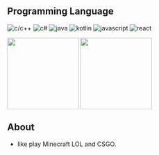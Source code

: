 ## Programming Language
![c/c++](https://img.shields.io/badge/-c/c++-blue?style=for-the-badge&logo=c&logoColor=white)
![c#](https://img.shields.io/badge/-csharp-blue?style=for-the-badge&logo=csharp&logoColor=white)
![java](https://img.shields.io/badge/-java-blue?style=for-the-badge&logo=OpenJDK&logoColor=white)
![kotlin](https://img.shields.io/badge/-kotlin-blue?style=for-the-badge&logo=kotlin&logoColor=white)
![javascript](https://img.shields.io/badge/-javascript-blue?style=for-the-badge&logo=javascript&logoColor=white)
![react](https://img.shields.io/badge/-react-blue?style=for-the-badge&logo=react&logoColor=white)

<img align="left" height="165" src="https://github-readme-stats.vercel.app/api?username=YOM667&show_icons=true" />
<img align="center" height="165" src="https://github-readme-stats.vercel.app/api/top-langs/?username=YOM667&hide=html,css,shell"/>

## About
- like play Minecraft LOL and CSGO.
